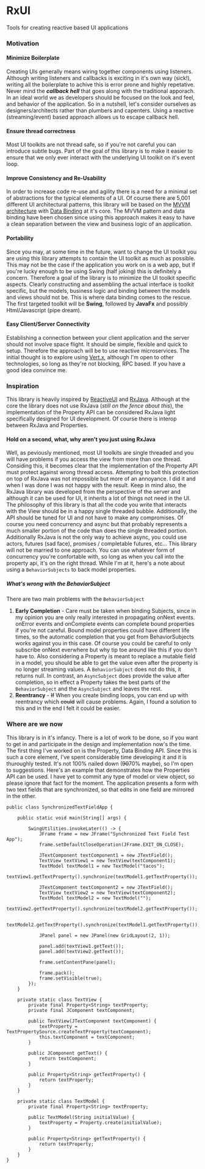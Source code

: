 # RxUI
Tools for creating reactive based UI applications

### Motivation
#### Minimize Boilerplate
Creating UIs generally means wiring together components using listeners. Although writing listeners and callbacks is exciting in it's own way (sick!), writing all the boilerplate to achive this is error prone and highly repetative. Never mind the ***callback hell*** that goes along with the traditional apporach. In an ideal world we as developers should be focused on the look and feel, and behavior of the application. So in a nutshell, let's consider ourselves as designers/architects rather than plumbers and capenters. Using a reactive (streaming/event) based approach allows us to escape callback hell.
#### Ensure thread correctness
Most UI toolkits are not thread safe, so if you're not careful you can introduce subtle bugs. Part of the goal of this library is to make it easier to ensure that we only ever interact with the underlying UI toolkit on it's event loop.
#### Improve Consistency and Re-Usability
In order to increase code re-use and agility there is a need for a minimal set of abstractions for the typical elements of a UI. Of course there are 5,001 different UI architectural patterns, this library will be based on the [MVVM architecture](https://en.wikipedia.org/wiki/Model%E2%80%93view%E2%80%93viewmodel) with [Data Binding](https://en.wikipedia.org/wiki/Data_binding) at it's core. The MVVM pattern and data binding have been chosen since using this approach makes it easy to have a clean separation between the view and business logic of an application.
#### Portability
Since you may, at some time in the future, want to change the UI toolkit you are using this library attempts to contain the UI toolkit as much as possible. This may not be the case if the application you work on is a web app, but if you're lucky enough to be using Swing (half joking) this is definitely a concern. Therefore a goal of the library is to minimize the UI toolkit specific aspects. Clearly constructing and assembling the actual interface is toolkit specific, but the models, business logic and binding between the models and views should not be. This is where data binding comes to the rescue. The first targeted toolkit will be **Swing**, followed by **JavaFx** and possibly Html/Javascript (pipe dream).
#### Easy Client/Server Connectivity
Establishing a connection between your client application and the server should not involve space flight. It should be simple, flexible and quick to setup. Therefore the approach will be to use reactive microservices. The initial thought is to explore using [Vert.x](http://vertx.io/), although I'm open to other technologies, so long as they're not blocking, RPC based. If you have a good idea convince me.

### Inspiration
This library is heavily inspired by [ReactiveUI](http://reactiveui.net/) and [RxJava](https://github.com/ReactiveX/RxJava). Although at the core the library does not use RxJava (*still on the fence about this*), the implementation of the Property API can be considered RxJava light specifically designed for UI development. Of course there is interop between RxJava and Properties.
#### Hold on a second, what, why aren't you just using RxJava
Well, as peviously mentioned, most UI toolkits are single threaded and you will have problems if you access the view from more than one thread. Considing this, it becomes clear that the implementation of the Property API must protect against wrong thread access. Attempting to bolt this protection on top of RxJava was not impossible but more of an annoyance. I did it and when I was done I was not happy with the result. Keep in mind also, the RxJava library was developed from the perspective of the server and although it can be used for UI, it inherits a lot of things not need in the UI. The philosophy of this library is that all the code you write that interacts with the View should be in a happy single threaded bubble. Additionally, the API should be tuned for UI and not have to make any compromises. Of course you need concurrency and async but that probably represents a much smaller portion of the code than does the single threaded portion. Additionally RxJava is not the only way to achieve async, you could use actors, futures (sad face), promises / completable futures, etc... This library will not be married to one approach. You can use whatever form of concurrency you're confortable with, so long as when you call into the property api, it's on the right thread. While I'm at it, here's a note about using a `BehaviorSubjects` to back model properties.
##### What's wrong with the BehaviorSubject
There are two main problems with the `BehaviorSubject`

1. **Early Completion** - Care must be taken when binding Subjects, since in my opinion you are only really interested in propagating onNext events. onError events and onComplete events can complete bound properties if you're not careful. Bound model properties could have different life times, so the automatic completion that you get from BehaviorSubjects works against you in this case. Of course you could be careful to only subscribe onNext everwhere but why tip toe around like this if you don't have to. Also considering a Property is meant to replace a mutable field in a model, you should be able to get the value even after the property is no longer streaming values. A `BehaviorSubject` does not do this, it returns null. In contrast, an `AsyncSubject` does provide the value after completion, so in effect a Property takes the best parts of the `BehaviorSubject` and the `AsyncSubject` and leaves the rest.
2. **Reentrancy** - ~~If~~ When you create binding loops, you can end up with reentrancy which ~~could~~ will cause problems. Again, I found a solution to this and in the end I felt it could be easier.

### Where are we now
This library is in it's infancy. There is a lot of work to be done, so if you want to get in and participate in the design and implementation now's the time. The first thing I've worked on is the Property, Data Binding API. Since this is such a core element, I've spent considerable time developing it and it is thuroughly tested. It's not 100% nailed down (~~90~~70% maybe), so I'm open to suggestions. Here's an example that demonstrates how the Properties API can be used. I have yet to commit any type of model or view object, so please ignore that fact for the moment. The application presents a form with two text fields that are synchronized, so that edits in one field are mirrored in the other.
```
public class SynchronizedTextFieldApp {

    public static void main(String[] args) {
        
        SwingUtilities.invokeLater(() -> {
            JFrame frame = new JFrame("Synchronized Text Field Test App");
            frame.setDefaultCloseOperation(JFrame.EXIT_ON_CLOSE);
            
            JTextComponent textComponent1 = new JTextField();
            TextView textView1 = new TextView(textComponent1);
            TextModel textModel1 = new TextModel("tacos");
            textView1.getTextProperty().synchronize(textModel1.getTextProperty());
            
            JTextComponent textComponent2 = new JTextField();
            TextView textView2 = new TextView(textComponent2);
            TextModel textModel2 = new TextModel("");
            textView2.getTextProperty().synchronize(textModel2.getTextProperty());
            
            textModel2.getTextProperty().synchronize(textModel1.getTextProperty());
            
            JPanel panel = new JPanel(new GridLayout(2, 1));
            
            panel.add(textView1.getText());
            panel.add(textView2.getText());
            
            frame.setContentPane(panel);
            
            frame.pack();
            frame.setVisible(true);
        });
    }
    
    private static class TextView {
        private final Property<String> textProperty;
        private final JComponent textComponent;
        
        public TextView(JTextComponent textComponent) {
            textProperty = TextPropertySource.createTextProperty(textComponent);
            this.textComponent = textComponent;
        }
        
        public JComponent getText() {
            return textComponent;
        }
        
        public Property<String> getTextProperty() {
            return textProperty;
        }
    }
    
    private static class TextModel {
        private final Property<String> textProperty;
        
        public TextModel(String initialValue) {
            textProperty = Property.create(initialValue);
        }
        
        public Property<String> getTextProperty() {
            return textProperty;
        }
    }
}
```
